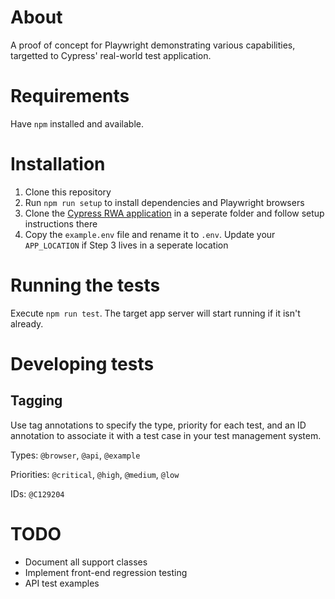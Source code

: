 # About

A proof of concept for Playwright demonstrating various capabilities, targetted to Cypress' real-world test application.

# Requirements

Have `npm` installed and available.

# Installation

1. Clone this repository
2. Run `npm run setup` to install dependencies and Playwright browsers
3. Clone the [Cypress RWA application](https://github.com/cypress-io/cypress-realworld-app) in a seperate folder and follow setup instructions there
4. Copy the `example.env` file and rename it to `.env`. Update your `APP_LOCATION` if Step 3 lives in a seperate location

# Running the tests

Execute `npm run test`. The target app server will start running if it isn't already.

# Developing tests

## Tagging

Use tag annotations to specify the type, priority for each test, and an ID annotation to associate it with a test case in your test management system.

Types: `@browser`, `@api`, `@example`

Priorities: `@critical`, `@high`, `@medium`, `@low`

IDs: `@C129204`

# TODO

- Document all support classes
- Implement front-end regression testing
- API test examples
